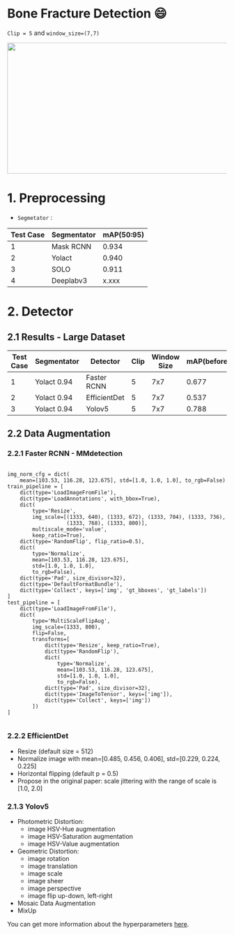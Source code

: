 Bone Fracture Detection :smile:
=====

`Clip = 5` and `window_size=(7,7)` 

<img src="https://github.com/manhph2211/Bone-Fracture-Detection/blob/main/imgrm/5_7.png" width="600" height="300">

# 1. Preprocessing 


- `Segmetator` : 

| Test Case | Segmentator | mAP(50:95) |
|-----------|-------------|------------|
| 1         | Mask RCNN   | 0.934      |
| 2         | Yolact      | 0.940      |
| 3         | SOLO        | 0.911      |
| 4         | Deeplabv3   | x.xxx      |


# 2. Detector


## 2.1 Results - Large Dataset

| Test Case | Segmentator | Detector    | Clip | Window Size | mAP(before) | mAP(after) |
|-----------|-------------|-------------|------|-------------|-------------|------------|
| 1         | Yolact 0.94 | Faster RCNN | 5    | 7x7         | 0.677       |  0.70      |
| 2         | Yolact 0.94 | EfficientDet| 5    | 7x7         | 0.537       |  0.56      |
| 3         | Yolact 0.94 | Yolov5      | 5    | 7x7         | 0.788       |  0.723     |


## 2.2 Data Augmentation

### 2.2.1 Faster RCNN - MMdetection
 
```

img_norm_cfg = dict(
    mean=[103.53, 116.28, 123.675], std=[1.0, 1.0, 1.0], to_rgb=False)
train_pipeline = [
    dict(type='LoadImageFromFile'),
    dict(type='LoadAnnotations', with_bbox=True),
    dict(
        type='Resize',
        img_scale=[(1333, 640), (1333, 672), (1333, 704), (1333, 736),
                   (1333, 768), (1333, 800)],
        multiscale_mode='value',
        keep_ratio=True),
    dict(type='RandomFlip', flip_ratio=0.5),
    dict(
        type='Normalize',
        mean=[103.53, 116.28, 123.675],
        std=[1.0, 1.0, 1.0],
        to_rgb=False),
    dict(type='Pad', size_divisor=32),
    dict(type='DefaultFormatBundle'),
    dict(type='Collect', keys=['img', 'gt_bboxes', 'gt_labels'])
]
test_pipeline = [
    dict(type='LoadImageFromFile'),
    dict(
        type='MultiScaleFlipAug',
        img_scale=(1333, 800),
        flip=False,
        transforms=[
            dict(type='Resize', keep_ratio=True),
            dict(type='RandomFlip'),
            dict(
                type='Normalize',
                mean=[103.53, 116.28, 123.675],
                std=[1.0, 1.0, 1.0],
                to_rgb=False),
            dict(type='Pad', size_divisor=32),
            dict(type='ImageToTensor', keys=['img']),
            dict(type='Collect', keys=['img'])
        ])
]


```

### 2.2.2 EfficientDet 

- Resize (default size = 512)
- Normalize image with mean=[0.485, 0.456, 0.406], std=[0.229, 0.224, 0.225]
- Horizontal flipping (default p = 0.5) 
- Propose in the original paper: scale jittering with the range of scale is [1.0, 2.0]

### 2.1.3 Yolov5

- Photometric Distortion:
    - image HSV-Hue augmentation
    - image HSV-Saturation augmentation
    - image HSV-Value augmentation
- Geometric Distortion: 
    - image rotation 
    - image translation
    - image scale
    - image sheer
    - image perspective
    -  image flip up-down, left-right
- Mosaic Data Augmentation
- MixUp

You can get more information about the hyperparameters [here](https://github.com/ultralytics/yolov5/issues/607).

